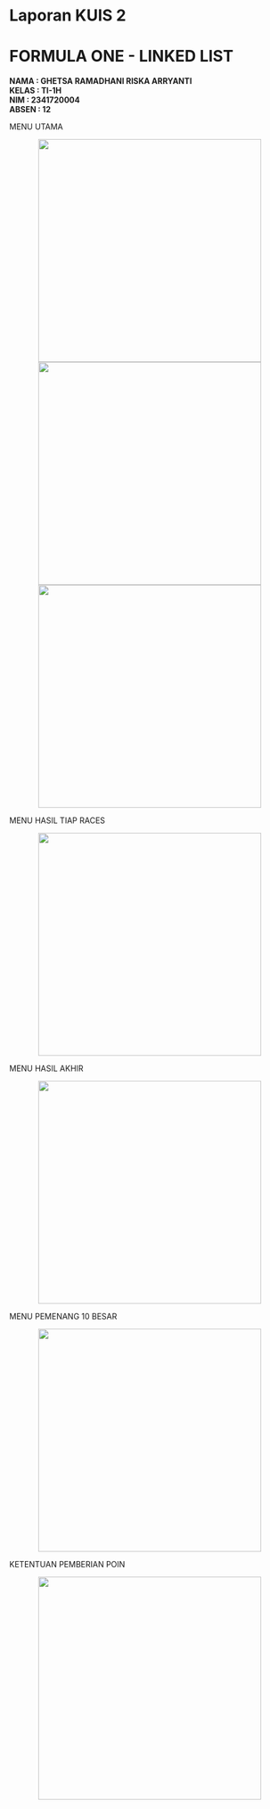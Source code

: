 # Laporan KUIS 2
# FORMULA ONE - LINKED LIST

<b>NAMA : GHETSA RAMADHANI RISKA ARRYANTI</b><br>
<b>KELAS : TI-1H</b><br>
<b>NIM : 2341720004</b><br>
<b>ABSEN : 12</b><br>

MENU UTAMA
<center><img src="kuis2_1.png" width="400px" ></center>
<center><img src="kuis2_6.png" width="400px" ></center>
<center><img src="kuis2_7.png" width="400px" ></center>


MENU  HASIL TIAP RACES
<center><img src="kuis2_2.png" width="400px" ></center>


MENU HASIL AKHIR
<center><img src="kuis2_3.png" width="400px" ></center>


MENU PEMENANG 10 BESAR
<center><img src="kuis2_4.png" width="400px" ></center>


KETENTUAN PEMBERIAN POIN
<center><img src="kuis2_5.png" width="400px" ></center>